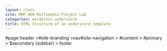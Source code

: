 ```yaml
---
layout: class
site: MMP 460 Multimedia Project Lab
categories: wordpress underscore
title: HTML Structure of an underscore template
---
```


#page 
        header
        >#site-branding
        >nav#site-navigation
        > #content
        > #primary
        > $secondary (sidebar)
        > footer
